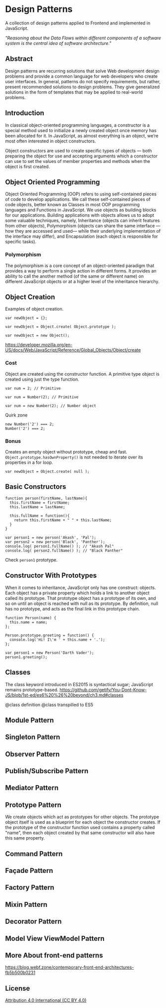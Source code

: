 # Design Patterns
A collection of design patterns applied to Frontend and implemented in JavaScript.

_"Reasoning about the Data Flows within different components of a software system is the central idea of software architecture."_

## Abstract
Design patterns are recurring solutions that solve Web development design problems and provide a common language for
web developers who create user interfaces. In general, patterns do not specify requirements, but rather, present
recommended solutions to design problems. They give generalized solutions in the form of templates that may be applied
to real-world problems.

## Introduction
In classical object-oriented programming languages, a constructor is a special method used to initialize a newly
created object once memory has been allocated for it.
In JavaScript, as almost everything is an object, we’re most often interested in object constructors.

Object constructors are used to create specific types of objects — both preparing the object for use and accepting
arguments which a constructor can use to set the values of member properties and methods when the object is first created.

## Object Oriented Programming
Object Oriented Programming (OOP) refers to using self-contained pieces of code to develop applications. We call these
self-contained pieces of code objects, better known as Classes in most OOP programming languages and Functions in
JavaScript. We use objects as building blocks for our applications. Building applications with objects allows us to
adopt some valuable techniques, namely, Inheritance (objects can inherit features from other objects), Polymorphism
(objects can share the same interface —how they are accessed and used— while their underlying implementation of the
interface may differ), and Encapsulation (each object is responsible for specific tasks).

### Polymorphism
The polymorphism is a core concept of an object-oriented paradigm that provides a way to perform a single action in
different forms.
It provides an ability to call the another method (of the same or different name) on different JavaScript objects or 
at a higher level of the inheritance hierarchy.

## Object Creation
Examples of object creation.

```
var newObject = {};

var newObject = Object.create( Object.prototype );

var newObject = new Object();

```
https://developer.mozilla.org/en-US/docs/Web/JavaScript/Reference/Global_Objects/Object/create

### Cost
Object are created using the constructor function. A primitive type object is created using just the type function.
```
var num = 2; // Primitive

var num = Number(2); // Primitive

var num = new Number(2); // Number object
```

Quirk zone
```
new Number('2') === 2;
Number('2') === 2;
```

### Bonus
Creates an empty object without prototype, cheap and fast. `Object.prototype.hasOwnProperty()` is not needed to iterate
over its properties in a for loop.

```
var newObject = Object.create( null );
```

## Basic Constructors
```
function person(firstName, lastName){
  this.firstName = firstName;
  this.lastName = lastName;
  
  this.fullName = function(){
    return this.firstName + " " + this.lastName;
  }
}

var person1 = new person('Akash', 'Pal');
var person2 = new person('Black', 'Panther');
console.log( person1.fullName() ); // "Akash Pal"
console.log( person2.fullName() ); // "Black Panther"
```
Check `person1` prototype.

## Constructor With Prototypes
When it comes to inheritance, JavaScript only has one construct: objects. Each object has a private property which holds
a link to another object called its prototype. That prototype object has a prototype of its own, and so on until an
object is reached with null as its prototype. By definition, null has no prototype, and acts as the final link in this
prototype chain.

```
function Person(name) {
  this.name = name;
};

Person.prototype.greeting = function() {
  console.log('Hi! I\'m ' + this.name + '.');
};

var person1 = new Person('Darth Vader');
person1.greeting();

```

## Classes
The class keyword introduced in ES2015 is syntactical sugar; JavaScript remains prototype-based.
https://github.com/getify/You-Dont-Know-JS/blob/1st-ed/es6%20%26%20beyond/ch3.md#classes

@class definition
@class transpilled to ES5

## Module Pattern

## Singleton Pattern

## Observer Pattern

## Publish/Subscribe Pattern

## Mediator Pattern

## Prototype Pattern
We create objects which act as prototypes for other objects. The prototype object itself is used as a blueprint for
each object the constructor creates. If the prototype of the constructor function used contains a property called "name",
then each object created by that same constructor will also have this same property.

## Command Pattern

## Façade Pattern

## Factory Pattern

## Mixin Pattern

## Decorator Pattern

## Model View ViewModel Pattern

## More About front-end patterns
https://blog.webf.zone/contemporary-front-end-architectures-fb5b500b0231

## License
[Attribution 4.0 International (CC BY 4.0)](https://creativecommons.org/licenses/by/4.0/legalcode)
